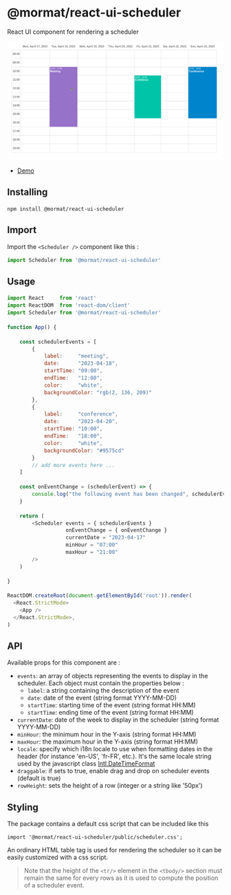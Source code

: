 # @mormat/react-ui-scheduler

React UI component for rendering a scheduler

![preview](docs/preview.gif)

- [Demo](https://mormat.pagesperso-orange.fr/react-ui-scheduler/)

## Installing

```
npm install @mormat/react-ui-scheduler
```

## Import

Import the `<Scheduler />` component like this :
```js
import Scheduler from '@mormat/react-ui-scheduler'
```

## Usage

```js
import React     from 'react'
import ReactDOM  from 'react-dom/client'
import Scheduler from '@mormat/react-ui-scheduler'

function App() {

    const schedulerEvents = [
        {
            label:     "meeting",
            date:      "2023-04-18",
            startTime: "09:00",
            endTime:   "12:00",
            color:     "white",
            backgroundColor: "rgb(2, 136, 209)"
        },
        {
            label:     "conference",
            date:      "2023-04-20",
            startTime: "10:00",
            endTime:   "18:00",
            color:     "white",
            backgroundColor: "#9575cd"
        }
        // add more events here ...
    ]
    
    const onEventChange = (schedulerEvent) => {
        console.log("the following event has been changed", schedulerEvent);
    }

    return (
        <Scheduler events = { schedulerEvents } 
                   onEventChange = { onEventChange }
                   currentDate = "2023-04-17" 
                   minHour = "07:00"
                   maxHour = "21:00"
        />
    )

}

ReactDOM.createRoot(document.getElementById('root')).render(
  <React.StrictMode>
    <App />
  </React.StrictMode>,
)
```

## API
Available props for this component are :
* `events`: an array of objects representing the events to display in the scheduler. Each object must contain the properties below :
    - `label`: a string containing the description of the event
    - `date`:  date of the event (string format YYYY-MM-DD)
    - `startTime`:  starting time of the event (string format HH:MM)
    - `startTime`:  ending time of the event (string format HH:MM)
* `currentDate`: date of the week to display in the scheduler (string format YYYY-MM-DD)
* `minHour`: the minimum hour in the Y-axis (string format HH:MM)
* `maxHour`: the maximum hour in the Y-axis (string format HH:MM)
* `locale`: specify which i18n locale to use when formatting dates in the header (for instance 'en-US', 'fr-FR', etc.). It's the same locale string used by the javascript class [Intl.DateTimeFormat](https://developer.mozilla.org/fr/docs/Web/JavaScript/Reference/Global_Objects/Intl/DateTimeFormat/DateTimeFormat)
* `draggable`: if sets to true, enable drag and drop on scheduler events (default is true)
* `rowHeight`: sets the height of a row (integer or a string like '50px')


## Styling

The package contains a default css script that can be included like this
```
import '@mormat/react-ui-scheduler/public/scheduler.css';
```

An ordinary HTML table tag is used for rendering the scheduler so it can be easily customized with a css script. 
> Note that the height of the `<tr/>` element in the `<tbody/>` section must remain the same for every rows as it is used to compute the position of a scheduler event.